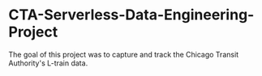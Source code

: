 # CTA-Serverless-Data-Engineering-Project
The goal of this project was to capture and track the Chicago Transit Authority's L-train data. 
